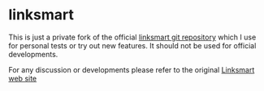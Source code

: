 linksmart
=========

This is just a private fork of the official [linksmart git repository](https://linksmart.eu/redmine/projects/linksmart-opensource/repository) which I use for personal tests or try out new features. It should not be used for official developments.

For any discussion or developments please refer to the original [Linksmart web site](linksmart.eu)
